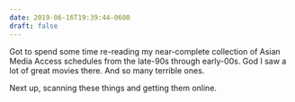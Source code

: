 ```yaml
---
date: 2019-06-16T19:39:44-0600
draft: false
---
```




Got to spend some time re-reading my near-complete collection of Asian Media Access schedules from the late-90s through early-00s. God I saw a lot of great movies there. And so many terrible ones.

Next up, scanning these things and getting them online.



